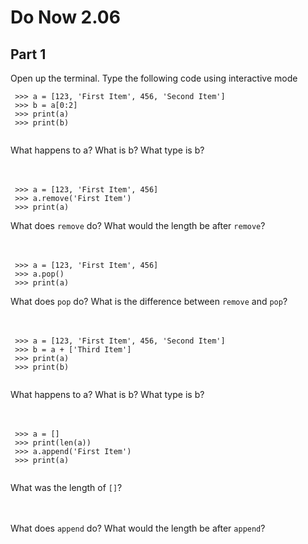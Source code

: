# Do Now 2.06

## Part 1
Open up the terminal. Type the following code using interactive mode
```
 >>> a = [123, 'First Item', 456, 'Second Item']
 >>> b = a[0:2]
 >>> print(a)
 >>> print(b)
 
```

What happens to a? What is b? What type is b? 
<br>
<br>
<br>
```
 >>> a = [123, 'First Item', 456]
 >>> a.remove('First Item')
 >>> print(a) 
```

What does `remove` do? What would the length be after `remove`? 
<br>
<br>
<br>

```
 >>> a = [123, 'First Item', 456]
 >>> a.pop()
 >>> print(a) 
```

What does `pop` do? What is the difference between `remove` and `pop`? 
<br>
<br>
<br>
```
 >>> a = [123, 'First Item', 456, 'Second Item']
 >>> b = a + ['Third Item']
 >>> print(a)
 >>> print(b)
 
```

What happens to a? What is b? What type is b? 
<br>
<br>
<br>

```
 >>> a = []
 >>> print(len(a))
 >>> a.append('First Item')
 >>> print(a)
 
```
What was the length of `[]`?
<br>
<br>
<br>

What does `append` do? What would the length be after `append`? 
<br>
<br>
<br>
